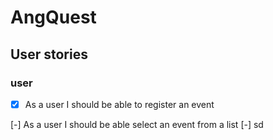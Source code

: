 # AngQuest

## User stories

### user

- [x] As a user I should be able to register an event

[-] As a user I should be able select an event from a list
[-] sd